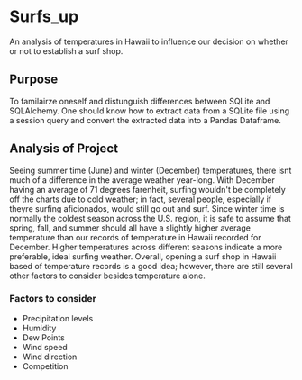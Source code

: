 # Surfs_up
  An analysis of temperatures in Hawaii to influence our decision on whether or not to establish a surf shop. 

## Purpose
  To familairze oneself and distunguish differences between SQLite and SQLAlchemy. One should know how to extract data from a SQLite file using a session query and convert the extracted data into a Pandas Dataframe.
  
## Analysis of Project
Seeing summer time (June) and winter (December) temperatures, there isnt much of a difference in the average weather year-long. With December having an average of 71 degrees farenheit, surfing wouldn't be completely off the charts due to cold weather; in fact, several people, especially if theyre surfing aficionados, would still go out and surf. Since winter time is normally the coldest season across the U.S. region, it is safe to assume that spring, fall, and summer should all have a slightly higher average temperature than our records of temperature in Hawaii recorded for December. Higher temperatures across different seasons indicate a more preferable, ideal surfing weather. Overall, opening a surf shop in Hawaii based of temperature records is a good idea; however, there are still several other factors to consider  besides temperature alone.

### Factors to consider
- Precipitation levels
- Humidity
- Dew Points
- Wind speed 
- Wind direction
- Competition



  
